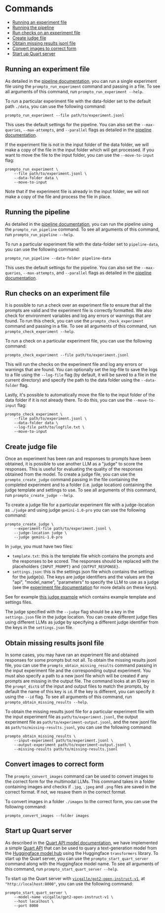 # Commands

* [Running an experiment file](#running-an-experiment-file)
* [Running the pipeline](#running-the-pipeline)
* [Run checks on an experiment file](#run-checks-on-an-experiment-file)
* [Create judge file](#create-judge-file)
* [Obtain missing results jsonl file](#obtain-missing-results-jsonl-file)
* [Convert images to correct form](#convert-images-to-correct-form)
* [Start up Quart server](#start-up-quart-server)

## Running an experiment file

As detailed in the [pipeline documentation](pipeline.md), you can run a single experiment file using the `prompto_run_experiment` command and passing in a file. To see all arguments of this command, run `prompto_run_experiment --help`.

To run a particular experiment file with the data-folder set to the default path `./data`, you can use the following command:
```
prompto_run_experiment --file path/to/experiment.jsonl
```

This uses the default settings for the pipeline. You can also set the `--max-queries`, `--max-attempts`, and `--parallel` flags as detailed in the [pipeline documentation](pipeline.md).

If the experiment file is not in the input folder of the data folder, we will make a copy of the file in the input folder which will get processed. If you want to move the file to the input folder, you can use the `--move-to-input` flag:
```
prompto_run_experiment \
    --file path/to/experiment.jsonl \
    --data-folder data \
    --move-to-input
```

Note that if the experiment file is already in the input folder, we will not make a copy of the file and process the file in place.

## Running the pipeline

As detailed in the [pipeline documentation](pipeline.md), you can run the pipeline using the `prompto_run_pipeline` command. To see all arguments of this command, run `prompto_run_pipeline --help`.

To run a particular experiment file with the data-folder set to `pipeline-data`, you can use the following command:
```
prompto_run_pipeline --data-folder pipeline-data
```

This uses the default settings for the pipeline. You can also set the `--max-queries`, `--max-attempts`, and `--parallel` flags as detailed in the [pipeline documentation](pipeline.md).

## Run checks on an experiment file

It is possible to run a check over an experiment file to ensure that all the prompts are valid and the experiment file is correctly formatted. We also check for environment variables and log any errors or warnings that are found. To run this check, you can use the `prompto_check_experiment` command and passing in a file. To see all arguments of this command, run `prompto_check_experiment --help`.

To run a check on a particular experiment file, you can use the following command:
```
prompto_check_experiment --file path/to/experiment.jsonl
```

This will run the checks on the experiment file and log any errors or warnings that are found. You can optionally set the log-file to save the logs to a file using the `--log-file` flag (by default, it will be saved to a file in the current directory) and specify the path to the data folder using the `--data-folder` flag.

Lastly, it's possible to automatically move the file to the input folder of the data folder if it is not already there. To do this, you can use the `--move-to-input` flag:
```
prompto_check_experiment \
    --file path/to/experiment.jsonl \
    --data-folder data \
    --log-file path/to/logfile.txt \
    --move-to-input
```

## Create judge file

Once an experiment has been ran and responses to prompts have been obtained, it is possible to use another LLM as a "judge" to score the responses. This is useful for evaluating the quality of the responses obtained from the model. To create a judge file, you can use the `prompto_create_judge` command passing in the file containing the completed experiment and to a folder (i.e. judge location) containing the judge template and settings to use. To see all arguments of this command, run `prompto_create_judge --help`.

To create a judge file for a particular experiment file with a judge-location as `./judge` and using judge `gemini-1.0-pro` you can use the following command:
```
prompto_create_judge \
    --experiment-file path/to/experiment.jsonl \
    --judge-location judge \
    --judge gemini-1.0-pro
```

In `judge`, you must have two files:

* `template.txt`: this is the template file which contains the prompts and the responses to be scored. The responses should be replaced with the placeholders `{INPUT_PROMPT}` and `{OUTPUT_RESPONSE}`.
* `settings.json`: this is the settings json file which contains the settings for the judge(s). The keys are judge identifiers and the values are the "api", "model_name", "parameters" to specify the LLM to use as a judge (see the [experiment file documentation](experiment_file.md) for more details on these keys).

See for example [this judge example](./../examples/data/data/judge) which contains example template and settings files.

The judge specified with the `--judge` flag should be a key in the `settings.json` file in the judge location. You can create different judge files using different LLMs as judge by specifying a different judge identifier from the keys in the `settings.json` file.

## Obtain missing results jsonl file

In some cases, you may have ran an experiment file and obtained responses for some prompts but not all. To obtain the missing results jsonl file, you can use the `prompto_obtain_missing_results` command passing in the input experiment file and the corresponding output experiment. You must also specify a path to a new jsonl file which will be created if any prompts are missing in the output file. The command looks at an ID key in the `prompt_dict`s of the input and output files to match the prompts, by default the name of this key is `id`. If the key is different, you can specify it using the `--id` flag. To see all arguments of this command, run `prompto_obtain_missing_results --help`.

To obtain the missing results jsonl file for a particular experiment file with the input experiment file as `path/to/experiment.jsonl`, the output experiment file as `path/to/experiment-output.jsonl`, and the new jsonl file as `path/to/missing-results.jsonl`, you can use the following command:
```
prompto_obtain_missing_results \
    --input-experiment path/to/experiment.jsonl \
    --output-experiment path/to/experiment-output.jsonl \
    --missing-results path/to/missing-results.jsonl
```

## Convert images to correct form

The `prompto_convert_images` command can be used to convert images to the correct form for the multimodal LLMs. This command takes in a folder containing images and checks if `.jpg`, `.jpeg` and `.png` files are saved in the correct format. If not, we resave them in the correct format.

To convert images in a folder `./images` to the correct form, you can use the following command:
```
prompto_convert_images --folder images
```

## Start up Quart server

As described in the [Quart API model documentation](./quart.md), we have implemented a simple [Quart API](./../src/prompto/apis/quart/quart_api.py) that can be used to quary a text-generation model from the [Huggingface model hub](https://huggingface.co/models) using the Huggingface `transformers` library. To start up the Quart server, you can use the `prompto_start_quart_server` command along with the Huggingface model name. To see all arguments of this command, run `prompto_start_quart_server --help`.

To start up the Quart server with [`vicgalle/gpt2-open-instruct-v1`](https://huggingface.co/vicgalle/gpt2-open-instruct-v1), at `"http://localhost:8000"`, you can use the following command:
```
prompto_start_quart_server \
    --model-name vicgalle/gpt2-open-instruct-v1 \
    --host localhost \
    --port 8000
```
